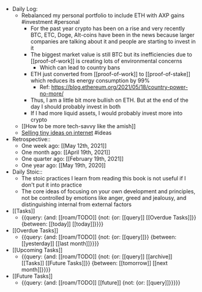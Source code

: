 - Daily Log:
    - Rebalanced my personal portfolio to include ETH with AXP gains #investment #personal
        - For the past year crypto has been on a rise and very recently BTC, ETC, Doge, Alt-coins have been in the news because larger companies are talking about it and people are starting to invest in it
        - The biggest market value is still BTC but its inefficiencies due to [[proof-of-work]] is creating lots of environmental concerns
            - Which can lead to country bans
        - ETH just converted from [[proof-of-work]] to [[proof-of-stake]] which reduces its energy consumption by 99%
            - Ref: https://blog.ethereum.org/2021/05/18/country-power-no-more/
        - Thus, I am a little bit more bullish on ETH. But at the end of the day I should probably invest in both
        - If I had more liquid assets, I would probably invest more into crypto
    - [[How to be more tech-savvy like the amish]]
    - [Selling tiny ideas on internet](https://tinyprojects.dev/posts/selling_tiny_internet_projects_for_fun_and_profit) #ideas
- Retrospective::
    - One week ago: [[May 12th, 2021]]
    - One month ago: [[April 19th, 2021]]
    - One quarter ago: [[February 19th, 2021]]
    - One year ago: [[May 19th, 2020]]
- Daily Stoic::
    - The stoic practices I learn from reading this book is not useful if I don't put it into practice
    - The core ideas of focusing on your own development and principles, not be controlled by emotions like anger, greed and jealousy, and distinguishing internal from external factors
- [[Tasks]]
    - {{query: {and: [[roam/TODO]] {not: {or: [[query]] [[Overdue Tasks]]}} {between: [[today]] [[today]]}}}}
- [[Overdue Tasks]]
    - {{query: {and: [[roam/TODO]] {not: {or: [[query]]}} {between: [[yesterday]] [[last month]]}}}}
- [[Upcoming Tasks]]
    - {{query: {and: [[roam/TODO]] {not: {or: [[query]] [[archive]] [[Tasks]] [[Future Tasks]]}} {between: [[tomorrow]] [[next month]]}}}}
- [[Future Tasks]]
    - {{query: {and: [[roam/TODO]] [[future]] {not: {or: [[query]]}}}}}
